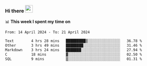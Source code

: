 ### Hi there <a href="https://www.gautamkrishnar.com/"><img src="https://media.giphy.com/media/hvRJCLFzcasrR4ia7z/giphy.gif" width="25px"></a>

📊 **This week I spent my time on**

<!--START_SECTION:waka-->

```txt
From: 14 April 2024 - To: 21 April 2024

Text        4 hrs 28 mins   █████████▒░░░░░░░░░░░░░░░   36.78 %
Other       3 hrs 49 mins   ████████░░░░░░░░░░░░░░░░░   31.46 %
Markdown    3 hrs 24 mins   ███████░░░░░░░░░░░░░░░░░░   27.94 %
C           18 mins         ▓░░░░░░░░░░░░░░░░░░░░░░░░   02.50 %
SQL         9 mins          ▒░░░░░░░░░░░░░░░░░░░░░░░░   01.31 %
```

<!--END_SECTION:waka-->
